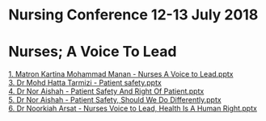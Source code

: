 # Nursing Conference 12-13 July 2018
# Nurses; A Voice To Lead

<a href="https://github.com/eirmd/sharing/raw/master/1. Matron Kartina Mohammad Manan - Nurses A Voice to Lead.pptx" target=_blank>1. Matron Kartina Mohammad Manan - Nurses A Voice to Lead.pptx</a><br>
<a href="https://github.com/eirmd/sharing/raw/master/3. Dr Mohd Hatta Tarmizi - Patient safety.pptx" target=_blank>3. Dr Mohd Hatta Tarmizi - Patient safety.pptx</a><br>
<a href="4. Dr Nor Aishah - Patient Safety And Right Of Patient.pptx" target=_blank>4. Dr Nor Aishah - Patient Safety And Right Of Patient.pptx</a><br>
<a href="5. Dr Nor Aishah - Patient Safety, Should We Do Differently.pptx" target=_blank>5. Dr Nor Aishah - Patient Safety, Should We Do Differently.pptx</a><br>
<a href="6. Dr Noorkiah Arsat - Nurses Voice to Lead, Health Is A Human Right.pptx" target=_blank>6. Dr Noorkiah Arsat - Nurses Voice to Lead, Health Is A Human Right.pptx</a><br>
